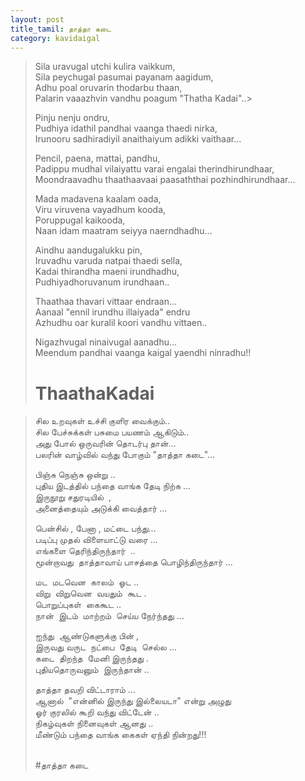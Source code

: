 ```yaml
---
layout: post
title_tamil: தாத்தா கடை
category: kavidaigal
---
```


<div id="english-poem">

> Sila uravugal utchi kulira vaikkum,
> <br> Sila peychugal pasumai payanam aagidum,
> <br> Adhu poal oruvarin thodarbu thaan,
> <br> Palarin vaaazhvin vandhu poagum "Thatha Kadai"..>
>
> Pinju nenju ondru,
> <br> Pudhiya idathil pandhai vaanga thaedi nirka,
> <br> Irunooru sadhiradiyil anaithaiyum adikki vaithaar…
>
> Pencil, paena, mattai, pandhu,
> <br>Padippu mudhal vilaiyattu varai engalai therindhirundhaar,
> <br> Moondraavadhu thaathaavaai paasaththai pozhindhirundhaar…
>
> Mada madavena kaalam oada,
> <br> Viru viruvena vayadhum kooda,
> <br> Poruppugal kaikooda,
> <br> Naan idam maatram seiyya naerndhadhu…
>
> Aindhu aandugalukku pin,
> <br> Iruvadhu varuda natpai thaedi sella,
> <br> Kadai thirandha maeni irundhadhu,
> <br> Pudhiyadhoruvanum irundhaan..
>
>
>
> Thaathaa thavari vittaar endraan…
> <br> Aanaal "ennil irundhu illaiyada" endru 
> <br> Azhudhu oar kuralil koori vandhu vittaen..
>
> Nigazhvugal ninaivugal aanadhu…
> <br> Meendum pandhai vaanga kaigal yaendhi ninradhu!!
>
> # ThaathaKadai

</div>


<div id="tamil-poem">

> சில உறவுகள் உச்சி குளிர வைக்கும்..
> <br>சில பேச்சுக்கள் பசுமை பயணம் ஆகிடும்..
> <br>அது போல் ஒருவரின் தொடர்பு தான்…
> <br>பலரின் வாழ்வில் வந்து போகும் "தாத்தா கடை"…
>
> பிஞ்சு நெஞ்சு ஒன்று ..
> <br>புதிய இடத்தில் பந்தை வாங்க தேடி நிற்க …
> <br>இருநூறு சதுரடியில்  ,
> <br>அனைத்தையும் அடுக்கி வைத்தார் …
>
> பென்சில் , பேனா , மட்டை பந்து…
> <br>படிப்பு முதல் விளையாட்டு வரை …
> <br>எங்களை தெரிந்திருந்தார்  ..
> <br>மூன்றாவது  தாத்தாவாய் பாசத்தை பொழிந்திருந்தார் …
>
> மட  மடவென  காலம்  ஓட ..
> <br>விறு  விறுவென  வயதும்  கூட .
> <br>பொறுப்புகள்  கைகூட ..
> <br>நான்  இடம்  மாற்றம்  செய்ய நேர்ந்தது …
>
> ஐந்து  ஆண்டுகளுக்கு பின் ,
> <br>இருவது வருட  நட்பை  தேடி  செல்ல …
> <br>கடை  திறந்த  மேனி இருந்தது .
> <br>புதியதொருவனும்  இருந்தான் ..
>
> தாத்தா தவறி விட்டாராம் …
> <br>ஆனால்  "என்னில் இருந்து இல்லையடா" என்று அழுது
> <br>ஓர் குரலில் கூறி வந்து விட்டேன் ..
> <br>நிகழ்வுகள் நினைவுகள் ஆனது ..
> <br>மீண்டும் பந்தை வாங்க கைகள் ஏந்தி நின்றது!!!
>
> <br>#தாத்தா கடை

</div>